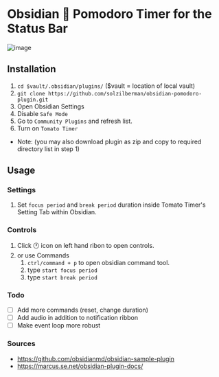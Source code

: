 # Obsidian :tomato: Pomodoro Timer for the Status Bar

![image](https://user-images.githubusercontent.com/45021394/175447429-befb4d6c-22a1-429d-978c-ce2cf97c44fd.png)

## Installation
1. `cd $vault/.obsidian/plugins/` ($vault = location of local vault)
2. `git clone https://github.com/solzilberman/obsidian-pomodoro-plugin.git`
3. Open Obsidian Settings
4. Disable `Safe Mode`
5. Go to `Community Plugins` and refresh list.
6. Turn on `Tomato Timer` 
- Note: (you may also download plugin as zip and copy to required directory list in step 1)

## Usage
### Settings
1. Set `focus period` and `break period` duration inside Tomato Timer's Setting Tab within Obsidian.

### Controls
1. Click :clock1: icon on left hand ribon to open controls. 
2. or use Commands
	1. `ctrl/command + p` to open obsidian command tool. 
	2. type `start focus period`
	3. type `start break period`

### Todo 
- [ ] Add more commands (reset, change duration)
- [ ] Add audio in addition to notification ribbon
- [ ] Make event loop more robust

### Sources
- https://github.com/obsidianmd/obsidian-sample-plugin
- https://marcus.se.net/obsidian-plugin-docs/

